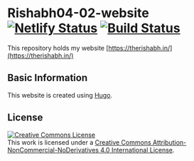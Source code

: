 # Rishabh04-02-website [![Netlify Status](https://api.netlify.com/api/v1/badges/7085e378-7558-4d7e-8adc-6ed45d72f0c5/deploy-status)]() [![Build Status](https://travis-ci.com/Rishabh04-02/Rishabh04-02-website.svg?branch=master)]()

This repository holds my website [https://therishabh.in/](https://therishabh.in/)

## Basic Information

This website is created using [Hugo](https://github.com/gohugoio/hugo).

## License
<a rel="license" href="http://creativecommons.org/licenses/by-nc-nd/4.0/"><img alt="Creative Commons License" style="border-width:0" src="https://i.creativecommons.org/l/by-nc-nd/4.0/88x31.png" /></a><br />This work is licensed under a <a rel="license" href="http://creativecommons.org/licenses/by-nc-nd/4.0/">Creative Commons Attribution-NonCommercial-NoDerivatives 4.0 International License</a>.
